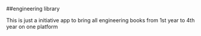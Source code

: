 ##engineering library

This is just a initiative app to bring all engineering books from 1st year to 4th year on one platform
